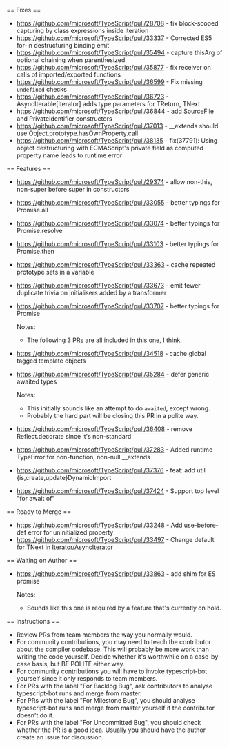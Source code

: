 == Fixes ==

* https://github.com/microsoft/TypeScript/pull/28708 - fix block-scoped capturing by class expressions inside iteration
* https://github.com/microsoft/TypeScript/pull/33337 - Corrected ES5 for-in destructuring binding emit
* https://github.com/microsoft/TypeScript/pull/35494 - capture thisArg of optional chaining when parenthesized
* https://github.com/microsoft/TypeScript/pull/35877 - fix receiver on calls of imported/exported functions
* https://github.com/microsoft/TypeScript/pull/36599 - Fix missing `undefined` checks
* https://github.com/microsoft/TypeScript/pull/36723 - AsyncIterable[Iterator] adds type parameters for TReturn, TNext
* https://github.com/microsoft/TypeScript/pull/36844 - add SourceFile and PrivateIdentifier constructors
* https://github.com/microsoft/TypeScript/pull/37013 - __extends should use Object.prototype.hasOwnProperty.call
* https://github.com/microsoft/TypeScript/pull/38135 - fix(37791): Using object destructuring with ECMAScript's private field as computed property name leads to runtime error

== Features ==

* https://github.com/microsoft/TypeScript/pull/29374 - allow non-this, non-super before super in constructors
* https://github.com/microsoft/TypeScript/pull/33055 - better typings for Promise.all
* https://github.com/microsoft/TypeScript/pull/33074 - better typings for Promise.resolve
* https://github.com/microsoft/TypeScript/pull/33103 - better typings for Promise.then
* https://github.com/microsoft/TypeScript/pull/33363 - cache repeated prototype sets in a variable
* https://github.com/microsoft/TypeScript/pull/33673 - emit fewer duplicate trivia on initialisers added by a transformer
* https://github.com/microsoft/TypeScript/pull/33707 - better typings for Promise

  Notes:
  - The following 3 PRs are all included in this one, I think.
* https://github.com/microsoft/TypeScript/pull/34518 - cache global tagged template objects
* https://github.com/microsoft/TypeScript/pull/35284 - defer generic awaited types

  Notes:
  - This initially sounds like an attempt to do `awaited`, except wrong.
  - Probably the hard part will be closing this PR in a polite way.
* https://github.com/microsoft/TypeScript/pull/36408 - remove Reflect.decorate since it's non-standard
* https://github.com/microsoft/TypeScript/pull/37283 - Added runtime TypeError for non-function, non-null __extends
* https://github.com/microsoft/TypeScript/pull/37376 - feat: add util {is,create,update}DynamicImport
* https://github.com/microsoft/TypeScript/pull/37424 - Support top level "for await of"

== Ready to Merge ==

* https://github.com/microsoft/TypeScript/pull/33248 - Add use-before-def error for uninitialized property
* https://github.com/microsoft/TypeScript/pull/33497 - Change default for TNext in Iterator/AsyncIterator

== Waiting on Author ==

* https://github.com/microsoft/TypeScript/pull/33863 - add shim for ES promise

  Notes:
  - Sounds like this one is required by a feature that's currently on hold.

== Instructions ==

* Review PRs from team members the way you normally would.
* For community contributions, you may need to teach the contributor about the compiler codebase. This will probably be more work than writing the code yourself. Decide whether it's worthwhile on a case-by-case basis, but BE POLITE either way.
* For community contributions you will have to invoke typescript-bot yourself since it only responds to team members.
* For PRs with the label "For Backlog Bug", ask contributors to analyse typescript-bot runs and merge from master.
* For PRs with the label "For Milestone Bug", you should analyse typescript-bot runs and merge from master yourself if the contributor doesn't do it.
* For PRs with the label "For Uncommitted Bug", you should check whether the PR is a good idea. Usually you should have the author create an issue for discussion.
